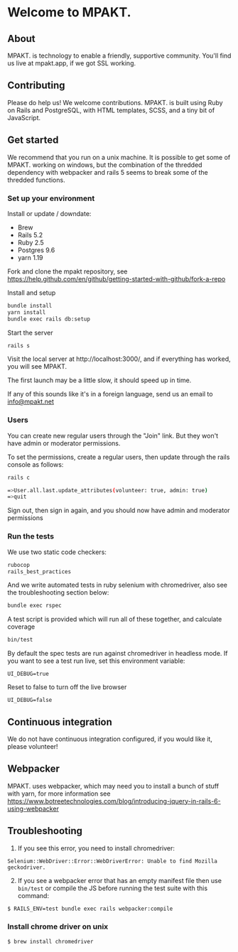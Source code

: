 # Welcome to MPAKT.

## About

MPAKT. is technology to enable a friendly, supportive community. You'll find us live at mpakt.app, 
if we got SSL working.

## Contributing

Please do help us! We welcome contributions. MPAKT. is built using Ruby on Rails and PostgreSQL, 
with HTML templates, SCSS, and a tiny bit of JavaScript.

## Get started

We recommend that you run on a unix machine. It is possible to get some of MPAKT. working on windows,
but the combination of the thredded dependency with webpacker and rails 5 seems to break some of the
thredded functions.

### Set up your environment 

Install or update / downdate:
* Brew
* Rails 5.2
* Ruby 2.5
* Postgres 9.6
* yarn 1.19

Fork and clone the mpakt repository, see 
https://help.github.com/en/github/getting-started-with-github/fork-a-repo

Install and setup
```sh
bundle install
yarn install
bundle exec rails db:setup
```

Start the server
```sh
rails s
```

Visit the local server at http://localhost:3000/, and if everything has worked, you will see MPAKT.

The first launch may be a little slow, it should speed up in time.

If any of this sounds like it's in a foreign language, send us an email to info@mpakt.net

### Users

You can create new regular users through the "Join" link. But they won't have admin or moderator 
permissions.

To set the permissions, create a regular users, then update through the rails console as follows:

```sh
rails c

=>User.all.last.update_attributes(volunteer: true, admin: true)
=>quit
```

Sign out, then sign in again, and you should now have admin and moderator permissions

### Run the tests

We use two static code checkers:
```sh
rubocop
rails_best_practices
```

And we write automated tests in ruby selenium with chromedriver, also see the troubleshooting section below:
```sh
bundle exec rspec
```

A test script is provided which will run all of these together, and calculate coverage
```sh
bin/test
```

By default the spec tests are run against chromedriver in headless mode.
If you want to see a test run live, set this environment variable:

`UI_DEBUG=true`

Reset to false to turn off the live browser

`UI_DEBUG=false`

## Continuous integration

We do not have continuous integration configured, if you would like it, please volunteer!

## Webpacker

MPAKT. uses webpacker, which may need you to install a bunch of stuff with yarn, 
for more information see
https://www.botreetechnologies.com/blog/introducing-jquery-in-rails-6-using-webpacker

## Troubleshooting

1) If you see this error, you need to install chromedriver:

`Selenium::WebDriver::Error::WebDriverError: Unable to find Mozilla geckodriver.`

2) If you see a webpacker error that has an empty manifest file then use `bin/test` or compile the JS before running the test suite with this command:

```sh
$ RAILS_ENV=test bundle exec rails webpacker:compile
```

### Install chrome driver on unix

```
$ brew install chromedriver
```


